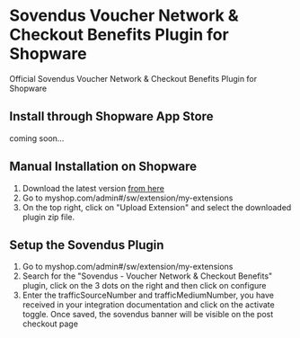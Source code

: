 # Sovendus Voucher Network & Checkout Benefits Plugin for Shopware
Official Sovendus Voucher Network & Checkout Benefits Plugin for Shopware

## Install through Shopware App Store
coming soon...
## Manual Installation on Shopware

1. Download the latest version [from here](releases/latest.zip)
2. Go to myshop.com/admin#/sw/extension/my-extensions
3. On the top right, click on "Upload Extension" and select the downloaded plugin zip file.


## Setup the Sovendus Plugin

1. Go to myshop.com/admin#/sw/extension/my-extensions
2. Search for the "Sovendus - Voucher Network & Checkout Benefits" plugin, click on the 3 dots on the right and then click on configure
3. Enter the trafficSourceNumber and trafficMediumNumber, you have received in your integration documentation and click on the activate toggle. Once saved, the sovendus banner will be visible on the post checkout page